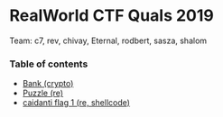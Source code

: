 # RealWorld CTF Quals 2019

Team: c7, rev, chivay, Eternal, rodbert, sasza, shalom

### Table of contents

* [Bank (crypto)](bank)
* [Puzzle (re)](puzzle)
* [caidanti flag 1 (re, shellcode)](caidanti_flag_1)

